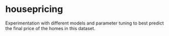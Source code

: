 # housepricing
Experimentation with different models and parameter tuning to best predict the final price of the homes in this dataset.
